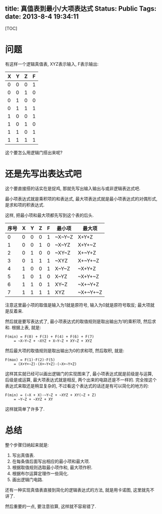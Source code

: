 title: 真值表到最小/大项表达式
Status: Public
Tags: 
date: 2013-8-4 19:34:11
---

[TOC]

# 问题

有这样一个逻辑真值表, XYZ表示输入, F表示输出:

X|Y|Z|F
---|---|---|---
0|0|0|1
0|0|1|0
0|1|0|0
0|1|1|1
1|0|0|1
1|0|1|0
1|1|0|1
1|1|1|1

这个要怎么用逻辑门搭出来呢?

<!--more-->

# 还是先写出表达式吧

这个要直接搭的话实在是捉鸡, 那就先写出输入输出与或非逻辑表达式吧.

最小项表达式就是乘积项的和表达式, 最大项表达式就是最小项表达式的对偶形式, 是求和项的积表达式.

这样, 把最小项和最大项都先写到这个表的后头.

序号|X|Y|Z|F|最小项|最大项
---|---|---|---|---|---|---
0|0|0|0|1|~X~Y~Z|X+Y+Z
1|0|0|1|0|~X~YZ|X+Y+~Z
2|0|1|0|0|~XY~Z|X+~Y+Z
3|0|1|1|1|~XYZ|X+~Y+~Z
4|1|0|0|1|X~Y~Z|~X+Y+Z
5|1|0|1|0|X~YZ|~X+Y+~Z
6|1|1|0|1|XY~Z|~X+~Y+Z
7|1|1|1|1|XYZ|~X+~Y+~Z

注意这里最小项的取值是输入为1就是原符号, 输入为0就是原符号取反; 最大项就是反着来.

然后就是要写表达式了, 最小项表达式的取值规则是取出输出为1的乘积项, 然后求和. 根据上表, 就是:

```
F(min) = F(0) + F(3) + F(4) + F(6) + F(7)
	= ~X~Y~Z + ~XYZ + X~Y~Z + XY~Z + XYZ 
```

然后最大项的取值规则是取出输出为0的求和项, 然后取积, 就是:

```
F(max) = F(1)·F(2)·F(5)
	= (X+Y+~Z)·(X+~Y+Z)·(~X+~Y+Z)
```

这样其实就已经可以画出逻辑门的实现图来了, 最小项表达式就是前级是与运算, 后级是或运算, 最大项表达式就是相反, 两个出来的电路还是不一样的. 完全按这个表达式来取还是稍显复杂的, 不过看这个表达式的话还是有可以简化的地方的:

```
F(min) = (~X + X)·~Y~Z + ~XYZ + XY(~Z + Z)
	= ~Y~Z + ~XYZ + XY
```

这样就简单了许多了.

# 总结

整个步骤归纳起来就是:

1. 写出真值表.
1. 在每条值后面写出相应的最小项和最大项.
1. 根据取值规则选取最小项作和, 最大项作积.
1. 根据布尔运算定理作一些简化.
1. 画出逻辑门电路.

还有一种实现真值表直接到简化的逻辑表达式的方法, 就是用卡诺图, 这里就先不讲了.

然后重要的一点, 要注意验算, 这样就不容易错了.

